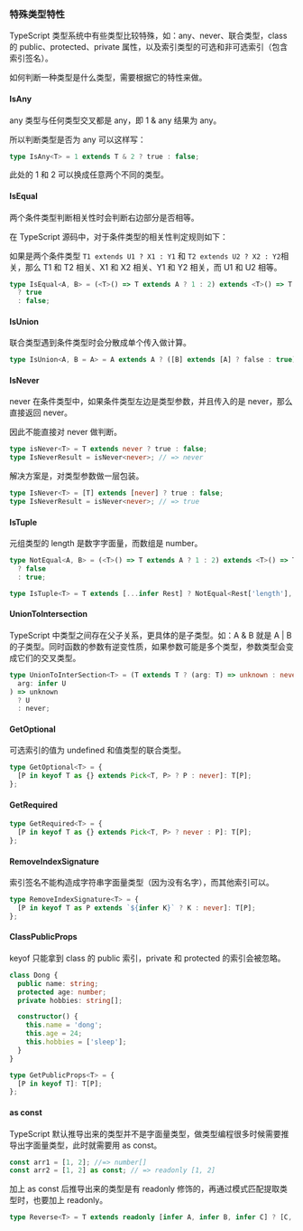 ### 特殊类型特性

TypeScript 类型系统中有些类型比较特殊，如：any、never、联合类型，class 的 public、protected、private 属性，以及索引类型的可选和非可选索引（包含索引签名）。

如何判断一种类型是什么类型，需要根据它的特性来做。

#### IsAny

any 类型与任何类型交叉都是 any，即 1 & any 结果为 any。

所以判断类型是否为 any 可以这样写：

```typescript
type IsAny<T> = 1 extends T & 2 ? true : false;
```

此处的 1 和 2 可以换成任意两个不同的类型。

#### IsEqual

两个条件类型判断相关性时会判断右边部分是否相等。

在 TypeScript 源码中，对于条件类型的相关性判定规则如下：

如果是两个条件类型 `T1 extends U1 ? X1 : Y1` 和 `T2 extends U2 ? X2 : Y2`相关，那么 T1 和 T2 相关、X1 和 X2 相关、Y1 和 Y2 相关，而 U1 和 U2 相等。

```typescript
type IsEqual<A, B> = (<T>() => T extends A ? 1 : 2) extends <T>() => T extends B ? 1 : 2
  ? true
  : false;
```

#### IsUnion

联合类型遇到条件类型时会分散成单个传入做计算。

```typescript
type IsUnion<A, B = A> = A extends A ? ([B] extends [A] ? false : true) : never;
```

#### IsNever

never 在条件类型中，如果条件类型左边是类型参数，并且传入的是 never，那么直接返回 never。

因此不能直接对 never 做判断。

```typescript
type isNever<T> = T extends never ? true : false;
type IsNeverResult = isNever<never>; // => never
```

解决方案是，对类型参数做一层包装。

```typescript
type IsNever<T> = [T] extends [never] ? true : false;
type IsNeverResult = isNever<never>; // => true
```

#### IsTuple

元组类型的 length 是数字字面量，而数组是 number。

```typescript
type NotEqual<A, B> = (<T>() => T extends A ? 1 : 2) extends <T>() => T extends B ? 1 : 2
  ? false
  : true;

type IsTuple<T> = T extends [...infer Rest] ? NotEqual<Rest['length'], number> : false;
```

#### UnionToIntersection

TypeScript 中类型之间存在父子关系，更具体的是子类型。如：A & B 就是 A | B 的子类型。同时函数的参数有逆变性质，如果参数可能是多个类型，参数类型会变成它们的交叉类型。

```typescript
type UnionToInterSection<T> = (T extends T ? (arg: T) => unknown : never) extends (
  arg: infer U
) => unknown
  ? U
  : never;
```

#### GetOptional

可选索引的值为 undefined 和值类型的联合类型。

```typescript
type GetOptional<T> = {
  [P in keyof T as {} extends Pick<T, P> ? P : never]: T[P];
};
```

#### GetRequired

```typescript
type GetRequired<T> = {
  [P in keyof T as {} extends Pick<T, P> ? never : P]: T[P];
};
```

#### RemoveIndexSignature

索引签名不能构造成字符串字面量类型（因为没有名字），而其他索引可以。

```typescript
type RemoveIndexSignature<T> = {
  [P in keyof T as P extends `${infer K}` ? K : never]: T[P];
};
```

#### ClassPublicProps

keyof 只能拿到 class 的 public 索引，private 和 protected 的索引会被忽略。

```typescript
class Dong {
  public name: string;
  protected age: number;
  private hobbies: string[];

  constructor() {
    this.name = 'dong';
    this.age = 24;
    this.hobbies = ['sleep'];
  }
}

type GetPublicProps<T> = {
  [P in keyof T]: T[P];
};
```

#### as const

TypeScript 默认推导出来的类型并不是字面量类型，做类型编程很多时候需要推导出字面量类型，此时就需要用 as const。

```typescript
const arr1 = [1, 2]; //=> number[]
const arr2 = [1, 2] as const; // => readonly [1, 2]
```

加上 as const 后推导出来的类型是有 readonly 修饰的，再通过模式匹配提取类型时，也要加上 readonly。

```typescript
type Reverse<T> = T extends readonly [infer A, infer B, infer C] ? [C, B, A] : never;
```
